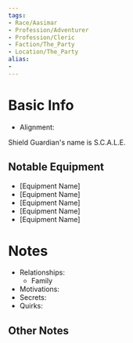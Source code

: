 ```yaml
---
tags:
- Race/Aasimar
- Profession/Adventurer
- Profession/Cleric
- Faction/The_Party
- Location/The_Party
alias:
- 
---
```

# Basic Info
- Alignment: 

Shield Guardian's name is S.C.A.L.E.

## Notable Equipment
- [Equipment Name]
- [Equipment Name]
- [Equipment Name]
- [Equipment Name]
- [Equipment Name]

# Notes
- Relationships: 
	- Family
- Motivations: 
- Secrets: 
- Quirks: 

## Other Notes